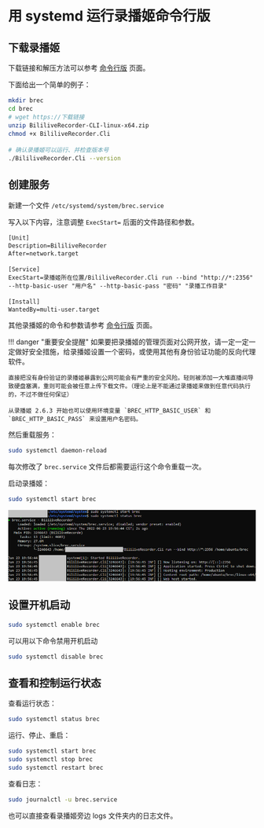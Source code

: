 # 用 systemd 运行录播姬命令行版

## 下载录播姬

下载链接和解压方法可以参考 [命令行版](./cli.md) 页面。

下面给出一个简单的例子：

```sh
mkdir brec
cd brec
# wget https://下载链接
unzip BililiveRecorder-CLI-linux-x64.zip
chmod +x BililiveRecorder.Cli

# 确认录播姬可以运行、并检查版本号
./BililiveRecorder.Cli --version
```

## 创建服务

新建一个文件 `/etc/systemd/system/brec.service`

写入以下内容，注意调整 `ExecStart=` 后面的文件路径和参数。

```
[Unit]
Description=BililiveRecorder
After=network.target

[Service]
ExecStart=录播姬所在位置/BililiveRecorder.Cli run --bind "http://*:2356" --http-basic-user "用户名" --http-basic-pass "密码" "录播工作目录"

[Install]
WantedBy=multi-user.target
```

其他录播姬的命令和参数请参考 [命令行版](./cli.md) 页面。

!!! danger "重要安全提醒"
    如果要把录播姬的管理页面对公网开放，请一定一定一定做好安全措施，给录播姬设置一个密码，或使用其他有身份验证功能的反向代理软件。

    直接把没有身份验证的录播姬暴露到公网可能会有严重的安全风险。轻则被添加一大堆直播间导致硬盘塞满，重则可能会被任意上传下载文件。（理论上是不能通过录播姬来做到任意代码执行的，不过不做任何保证）

    从录播姬 2.6.3 开始也可以使用环境变量 `BREC_HTTP_BASIC_USER` 和 `BREC_HTTP_BASIC_PASS` 来设置用户名密码。

然后重载服务：

```sh
sudo systemctl daemon-reload
```

每次修改了 `brec.service` 文件后都需要运行这个命令重载一次。

启动录播姬：

```sh
sudo systemctl start brec
```

![使用 systemd 运行的截图](../../assets/images/user-install-cli-systemd.png)

## 设置开机启动

```sh
sudo systemctl enable brec
```

可以用以下命令禁用开机启动

```sh
sudo systemctl disable brec
```

## 查看和控制运行状态

查看运行状态：

```sh
sudo systemctl status brec
```

运行、停止、重启：

```sh
sudo systemctl start brec
sudo systemctl stop brec
sudo systemctl restart brec
```

查看日志：

```sh
sudo journalctl -u brec.service
```

也可以直接查看录播姬旁边 logs 文件夹内的日志文件。
